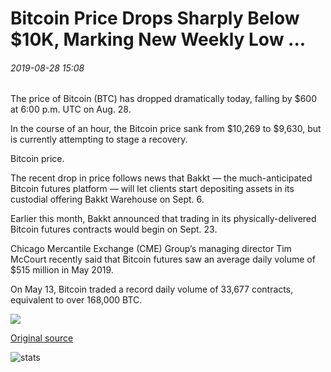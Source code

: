 # Bitcoin Price Drops Sharply Below $10K, Marking New Weekly Low ...

###### 2019-08-28 15:08

The price of Bitcoin (BTC) has dropped dramatically today, falling by $600 at 6:00 p.m. UTC on Aug. 28.

In the course of an hour, the Bitcoin price sank from $10,269 to $9,630, but is currently attempting to stage a recovery.

Bitcoin price.

The recent drop in price follows news that Bakkt — the much-anticipated Bitcoin futures platform — will let clients start depositing assets in its custodial offering Bakkt Warehouse on Sept. 6.

Earlier this month, Bakkt announced that trading in its physically-delivered Bitcoin futures contracts would begin on Sept. 23.

Chicago Mercantile Exchange (CME) Group’s managing director Tim McCourt recently said that Bitcoin futures saw an average daily volume of $515 million in May 2019.

On May 13, Bitcoin traded a record daily volume of 33,677 contracts, equivalent to over 168,000 BTC.

![](https://s3.cointelegraph.com/storage/uploads/view/f48472e1cdac1d3e838c8e18021972df.png)

[Original source](https://cointelegraph.com/news/bitcoin-price-drops-sharply-below-10k-marking-new-weekly-low)

![stats](https://c.statcounter.com/11760860/0/a89fa40b/1/ "stats")